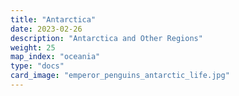 ```yaml
---
title: "Antarctica"
date: 2023-02-26
description: "Antarctica and Other Regions"
weight: 25
map_index: "oceania"
type: "docs"
card_image: "emperor_penguins_antarctic_life.jpg"
---
```


